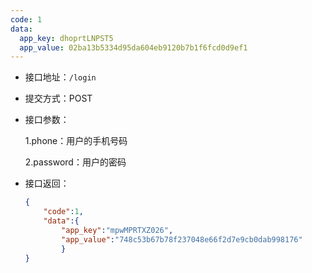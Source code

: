 ```yaml
---
code: 1
data:
  app_key: dhoprtLNPST5
  app_value: 02ba13b5334d95da604eb9120b7b1f6fcd0d9ef1
---
```


* 接口地址：`/login`

* 提交方式：POST

* 接口参数：

  1.phone：用户的手机号码

  2.password：用户的密码

* 接口返回：

  ```json
  {
      "code":1,
      "data":{
          "app_key":"mpwMPRTXZ026",
          "app_value":"748c53b67b78f237048e66f2d7e9cb0dab998176"
          }
  }
  ```



